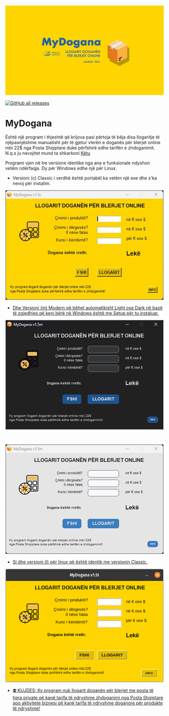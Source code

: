 [![MyDogana Banner](./asete/baneri_mydogana.jpg)](https://github.com/marseltefa/mydogana/releases)

[![GitHub all releases](https://img.shields.io/github/downloads/marseltefa/mydogana/total)](https://github.com/marseltefa/mydogana/releases)

# <b>MyDogana</b> #

Është një program i thjeshtë që krijova pasi përtoja të bëja disa llogaritje të njëpasnjëshme manualisht për të gjetur vlerën e doganës 
për blerjet online mbi 22$ nga Posta Shqiptare duke përfshirë edhe tarifën e zhdoganimit. N.q.s ju nevojitet mund ta shkarkoni [Këtu](https://github.com/marseltefa/mydogana/releases)

Programi vjen në tre versione identike nga ana e funksionale ndyshon vetëm ndërfaqja. Dy për Windows edhe një për Linux.

- Versioni (c) Classic i verdhë është portabël ka vetëm një exe dhe s'ka nevoj për instalim.
<p align="center">
  <a href="https://github.com/marseltefa/mydogana/releases"><img src="./asete/mydogana_classic.jpg">
</p>
  
  - Dhe Versioni (m) Modern që bëhet automatikisht Light ose Dark në bazë të zgjedhjes që keni bërë në Windows është me Setup për tu instaluar.
  <p align="center">
  <a href="https://github.com/marseltefa/mydogana/releases"><img src="./asete/mydogana_dark.jpg">
</p>
    <br>
    <p align="center">
  <a href="https://github.com/marseltefa/mydogana/releases"><img src="./asete/mydogana_light.jpg">
</p>

  - Si dhe versioni (l) për linux që është identik me versionin Classic.
  <p align="center">
  <a href="https://github.com/marseltefa/mydogana/releases"><img src="./asete/mydogana_linux.png">
</p>
  

- ⛔ KUJDES: Ky program nuk llogarit doganën për blerjet me posta të tjera private që kanë tarifa të ndryshme zhdoganimi nga Posta Shqiptare apo aktivitete biznesi që kanë tarifa të ndryshme doganore për produkte të ndryshme!
